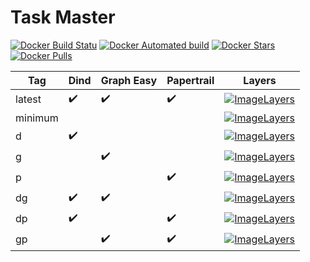 # Task Master

[![Docker Build Statu](https://img.shields.io/docker/build/timgreen/task-master.svg)](https://hub.docker.com/r/timgreen/task-master/)
[![Docker Automated build](https://img.shields.io/docker/automated/timgreen/task-master.svg)](https://hub.docker.com/r/timgreen/task-master/)
[![Docker Stars](https://img.shields.io/docker/stars/timgreen/task-master.svg)](https://hub.docker.com/r/timgreen/task-master/)
[![Docker Pulls](https://img.shields.io/docker/pulls/timgreen/task-master.svg)](https://hub.docker.com/r/timgreen/task-master/)

| Tag     | Dind               | Graph Easy         | Papertrail         | Layers      |
| ------- | ------------------ | ------------------ | ------------------ | ----------- |
| latest  | :heavy_check_mark: | :heavy_check_mark: | :heavy_check_mark: | [![ImageLayers](https://images.microbadger.com/badges/image/timgreen/task-master.svg)](https://microbadger.com/images/timgreen/task-master) |
| minimum |                    |                    |                    | [![ImageLayers](https://images.microbadger.com/badges/image/timgreen/task-master:minimum.svg)](https://microbadger.com/images/timgreen/task-master) |
| d       | :heavy_check_mark: |                    |                    | [![ImageLayers](https://images.microbadger.com/badges/image/timgreen/task-master:d.svg)](https://microbadger.com/images/timgreen/task-master) |
| g       |                    | :heavy_check_mark: |                    | [![ImageLayers](https://images.microbadger.com/badges/image/timgreen/task-master:g.svg)](https://microbadger.com/images/timgreen/task-master) |
| p       |                    |                    | :heavy_check_mark: | [![ImageLayers](https://images.microbadger.com/badges/image/timgreen/task-master:p.svg)](https://microbadger.com/images/timgreen/task-master) |
| dg      | :heavy_check_mark: | :heavy_check_mark: |                    | [![ImageLayers](https://images.microbadger.com/badges/image/timgreen/task-master:dg.svg)](https://microbadger.com/images/timgreen/task-master) |
| dp      | :heavy_check_mark: |                    | :heavy_check_mark: | [![ImageLayers](https://images.microbadger.com/badges/image/timgreen/task-master:dp.svg)](https://microbadger.com/images/timgreen/task-master) |
| gp      |                    | :heavy_check_mark: | :heavy_check_mark: | [![ImageLayers](https://images.microbadger.com/badges/image/timgreen/task-master:gp.svg)](https://microbadger.com/images/timgreen/task-master) |
